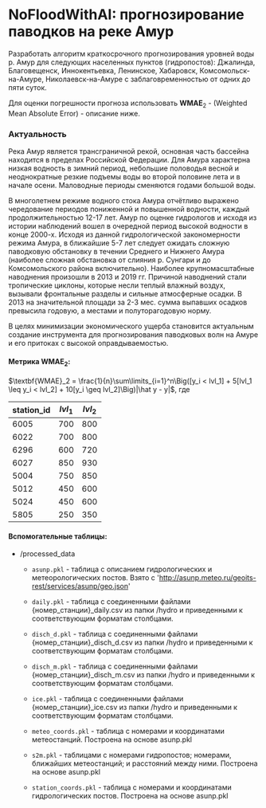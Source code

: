 # NoFloodWithAI: прогнозирование паводков на реке Амур 

Разработать алгоритм краткосрочного прогнозирования уровней воды р. Амур для следующих населенных пунктов (гидропостов): Джалинда, Благовещенск, Иннокентьевка, Ленинское, Хабаровск, Комсомольск-на-Амуре, Николаевск-на-Амуре с заблаговременностью от одних до пяти суток.

Для оценки погрешности прогноза использовать $\textbf{WMAE}_2$ - (Weighted Mean Absolute Error) - описание ниже.


### Актуальность

Река Амур является трансграничной рекой, основная часть бассейна находится в пределах Российской Федерации. Для Амура характерна низкая водность в зимний период, небольшие половодья весной и неоднократные резкие подъемы воды во второй половине лета и в начале осени. Маловодные периоды сменяются годами большой воды.

В многолетнем режиме водного стока Амура отчётливо выражено чередование периодов пониженной и повышенной водности, каждый продолжительностью 12-17 лет. Амур по оценке гидрологов и исходя из истории наблюдений вошел в очередной период высокой водности в конце 2000-х. Исходя из данной гидрологической закономерности режима Амура, в ближайшие 5-7 лет следует ожидать сложную паводковую обстановку в течении Среднего и Нижнего Амура (наиболее сложная обстановка от слияния р. Сунгари и до Комсомольского района включительно). Наиболее крупномасштабные наводнения произошли в 2013 и 2019 гг. Причиной наводнений стали тропические циклоны, которые несли теплый влажный воздух, вызывали фронтальные разделы и сильные атмосферные осадки. В 2013 на значительной площади за 2-3 мес. сумма выпавших осадков превысила годовую, а местами и полуторагодовую норму.

В целях минимизации экономического ущерба становится актуальным создание инструмента для прогнозирования паводковых волн на Амуре и его притоках с высокой оправдываемостью.

#### Метрика $\textbf{WMAE}_2$:

$\textbf{WMAE}_2 = \frac{1}{n}\sum\limits_{i=1}^n\Big([y_i < lvl_1] + 5[lvl_1 \leq y_i < lvl_2] + 10[y_i \geq lvl_2]\Big)|\hat y - y|$, где

| station_id | $lvl_1$ | $lvl_2$ |
|----|----|----|
|6005| 700 |800 |
|6022| 700 |800 |
|6296| 600 |720 |
|6027| 850 |930 |
|5004| 750 |850 |
|5012| 450 |600 |
|5024| 450 |600 |
|5805| 250 |350 |

#### Вспомогательные таблицы: 
- /processed_data
    - `asunp.pkl` - таблица с описанием гидрологических и метеорологических постов. Взято с 'http://asunp.meteo.ru/geoits-rest/services/asunp/geo.json'

    - `daily.pkl` - таблица с соединенными файлами {номер_станции}_daily.csv из папки /hydro и приведенными к соответствующим форматам столбцами.

    - `disch_d.pkl` - таблица с соединенными файлами {номер_станции}_disch_d.csv из папки /hydro и приведенными к соответствующим форматам столбцами.

    - `disch_m.pkl` - таблица с соединенными файлами {номер_станции}_disch_m.csv из папки /hydro и приведенными к соответствующим форматам столбцами.

    - `ice.pkl` - таблица с соединенными файлами {номер_станции}_ice.csv из папки /hydro и приведенными к соответствующим форматам столбцами.

    - `meteo_coords.pkl` - таблица с номерами и координатами метеостанций. Построена на основе asunp.pkl

    - `s2m.pkl` - таблицами с номерами гидропостов; номерами, ближайших метеостанций; и расстояний между ними. Построена на основе asunp.pkl

    - `station_coords.pkl` - таблица с номерами и координатами гидрологических постов. Построена на основе asunp.pkl
